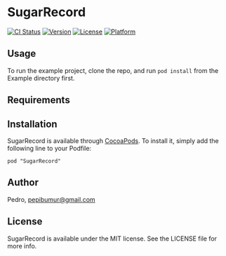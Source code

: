 # SugarRecord

[![CI Status](http://img.shields.io/travis/Pedro/SugarRecord.svg?style=flat)](https://travis-ci.org/Pedro/SugarRecord)
[![Version](https://img.shields.io/cocoapods/v/SugarRecord.svg?style=flat)](http://cocoadocs.org/docsets/SugarRecord)
[![License](https://img.shields.io/cocoapods/l/SugarRecord.svg?style=flat)](http://cocoadocs.org/docsets/SugarRecord)
[![Platform](https://img.shields.io/cocoapods/p/SugarRecord.svg?style=flat)](http://cocoadocs.org/docsets/SugarRecord)

## Usage

To run the example project, clone the repo, and run `pod install` from the Example directory first.

## Requirements

## Installation

SugarRecord is available through [CocoaPods](http://cocoapods.org). To install
it, simply add the following line to your Podfile:

    pod "SugarRecord"

## Author

Pedro, pepibumur@gmail.com

## License

SugarRecord is available under the MIT license. See the LICENSE file for more info.

